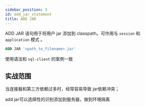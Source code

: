 ```yaml
---
sidebar_position: 3
id: add_jar_statement
title: ADD JAR
---
```


ADD JAR 语句用于将用户 jar 添加到 classpath。可作用与 `session` 和 `application` 模式 。
```sql
ADD JAR '<path_to_filename>.jar'
```
使用语法和 `sql-client` 的案例一致

## 实战范围
当连接器和第三方依赖过多时，经常容易导致 jar依赖冲突；

add jar可以选择性的识别添加到服务器，做到环境隔离
